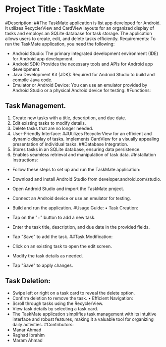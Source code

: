 # Project Title :  TaskMate


#Description:
##The TaskMate application is list app developed for Android. It utilizes RecyclerView and CardView layouts for an organized display of tasks and employs an SQLite database for task storage. The application allows users to create, edit, and delete tasks efficiently.
Requirements:
To run the TaskMate application, you need the following:
-	Android Studio: The primary integrated development environment (IDE) for Android app development.
-	Android SDK: Provides the necessary tools and APIs for Android app development.
-	Java Development Kit (JDK): Required for Android Studio to build and compile Java code.
-	Emulator or Android Device: You can use an emulator provided by Android Studio or a physical Android device for testing.
#Functions:
##	Task Management.
1.	Create new tasks with a title, description, and due date.
2.	Edit existing tasks to modify details.
3.	Delete tasks that are no longer needed.
4.	User-Friendly Interface:
##Utilizes RecyclerView for an efficient and dynamic display of tasks.
Implements CardView for a visually appealing presentation of individual tasks.
##Database Integration.
1.	Stores tasks in an SQLite database, ensuring data persistence.
2.	Enables seamless retrieval and manipulation of task data.
#Installation Instructions:
-	Follow these steps to set up and run the TaskMate application:
-	Download and install Android Studio from developer.android.com/studio.
-	Open Android Studio and import the TaskMate project.
-	Connect an Android device or use an emulator for testing.
-	Build and run the application.
#Usage Guide:
•	Task Creation:
-	Tap on the "+" button to add a new task.
-	Enter the task title, description, and due date in the provided fields.
-	Tap "Save" to add the task.
##Task Modification:

-	Click on an existing task to open the edit screen.
-	Modify the task details as needed.
-	Tap "Save" to apply changes.
##	Task Deletion:
-	Swipe left or right on a task card to reveal the delete option.
-	Confirm deletion to remove the task.
•	Efficient Navigation:
-	Scroll through tasks using the RecyclerView.
-	View task details by selecting a task card.
-	The TaskMate application simplifies task management with its intuitive interface and robust features, making it a valuable tool for organizing daily activities.
#Contributors:
-	Manar Ahmad
-	Raghad Ibrahim
-	Maram Ahmad
